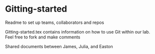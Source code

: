 Gitting-started
===============

Readme to set up teams, collaborators and repos


Gitting-started.tex contains information on how to use Git within our lab. Feel free to fork and make comments


Shared documents between James, Julia, and Easton
